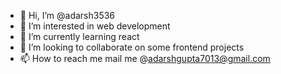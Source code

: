 - 👋 Hi, I’m @adarsh3536
- 👀 I’m interested in web development
- 🌱 I’m currently learning react
- 💞️ I’m looking to collaborate on some frontend projects
- 📫 How to reach me mail me @adarshgupta7013@gmail.com

<!---
adarsh3536/adarsh3536 is a ✨ special ✨ repository because its `README.md` (this file) appears on your GitHub profile.
You can click the Preview link to take a look at your changes.
--->
